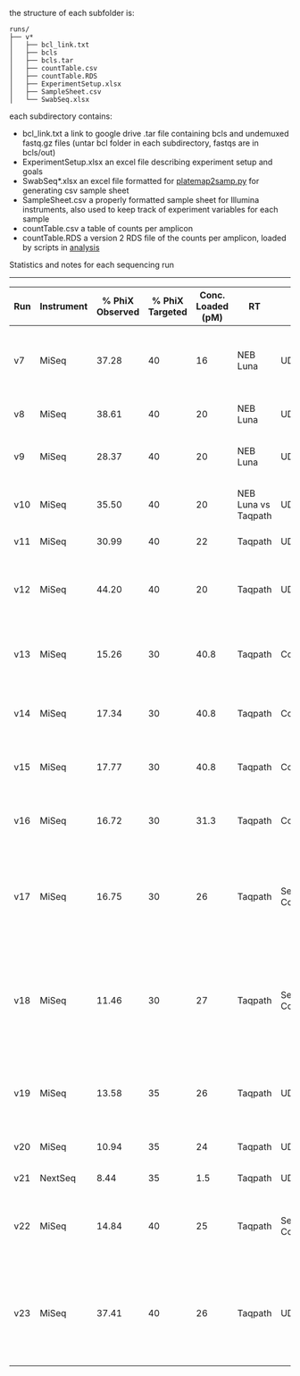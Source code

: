 the structure of each subfolder is:
```
runs/
├── v*
│   ├── bcl_link.txt
│   ├── bcls
│   ├── bcls.tar
│   ├── countTable.csv
│   ├── countTable.RDS
│   ├── ExperimentSetup.xlsx
│   ├── SampleSheet.csv
│   └── SwabSeq.xlsx
```

each subdirectory contains:
+ bcl_link.txt a link to google drive .tar file containing bcls and undemuxed fastq.gz files (untar bcl folder in each subdirectory, fastqs are in bcls/out)
+ ExperimentSetup.xlsx an excel file describing experiment setup and goals
+ SwabSeq*.xlsx an excel file formatted for [platemap2samp.py](code/platemap2samp.py) for generating csv sample sheet
+ SampleSheet.csv a properly formatted sample sheet for Illumina instruments, also used to keep track of experiment variables for each sample
+ countTable.csv a table of counts per amplicon
+ countTable.RDS a version 2 RDS file of the counts per amplicon, loaded by scripts in [analysis](analysis/)


Statistics and notes for each sequencing run 
___

Run | Instrument | % PhiX Observed | % PhiX Targeted | Conc. Loaded (pM) | RT | Indexing Strategy | PCR cycles | Notes | Read | Cluster PF (%) | % ≥Q30 | Yield | Error Rate% | Reads PF | Density  | Tiles | Legacy Phas/Prephas (%) | Intensity 
--- | --- | --- | --- | --- | --- | --- | --- | --- | --- | --- | --- | --- | --- | --- | --- | --- | --- | --- 
v7  | MiSeq | 37.28 | 40 | 16 | NEB Luna | UDI | 40 |  MTS in TE diluted; Saliva in TE with Protease with and without dilution     | 1 | 92.71±0.99 | 97.26 | 218.65Mbp | 0.67±0.32 | 8,745,975 | 363±31 | 38 | 0.102/0.044 | 190±34   
v8  | MiSeq | 38.61 | 40 | 20 | NEB Luna | UDI | 40 and 50 | MTS in NS diluted                                                     | 1 | 95.06±0.83 | 98.29 | 475.38Mbp | 0.16±0.02 | 19,015,232 | 776±11 | 38 | 0.084/0.043 | 146±18 
v9  | MiSeq | 28.37 | 40 | 20 | NEB Luna | UDI | 50 and 60 | MTS in NS diluted; NP in NS real-world samples                        | 1 | 95.47±0.89 | 98.74 | 346.55Mbp | 0.48±0.08 | 13,862,051 | 563±20 | 38 | 0.095/0.029 | 172±26 
v10 | MiSeq | 35.50 | 40 | 20 | NEB Luna vs Taqpath | UDI | 50 | NP in NS real-world samples; Saliva in NS diluted                 | 1 | 94.33±0.93 | 97.94 | 440.62Mbp | 0.19±0.04 | 17,624,768 | 727±15 | 38 | 0.103/0.086 | 112±16 
v11 | MiSeq | 30.99 | 40 | 22 | Taqpath | UDI | 50 | MTS in TE diluted                                                             | 1 | 94.14±1.02 | 98.37 | 423.37Mbp | 0.52±0.13 | 16,934,964 | 703±31 | 38 | 0.090/0.064 | 152±21 
v12 | MiSeq | 44.20 | 40 | 20 | Taqpath | UDI | 50 | MTS in TE diluted and titration of RPP30 unindexed primers                    | 1 | 93.18±0.96 | 97.35 | 171.26Mbp | 0.35±0.11 | 6,850,514 | 277±24 | 38 | 0.166/0.105 | 147±16   
v13 | MiSeq | 15.26 | 30 | 40.8 | Taqpath | Combinatorial | 50 | Saliva in NS diluted; Contrived in HEK extracted; Titrate Rxn Vols| 1 | 97.16±0.97 | 98.96 | 274.97Mbp | 0.14±0.01 | 10,998,699 | 406±21 | 38 | 0.137/0.101 | 193±30 
v14 | MiSeq | 17.34 | 30 | 40.8 | Taqpath | Combinatorial | 50 | Saliva in NS diluted; Contrived in HEK extracted; no bleach wash  | 1 | 97.00±0.44 | 99.01 | 463.36Mbp | 0.12±0.01 | 18,534,400 | 742±13 | 38 | 0.138/0.101 | 203±24 
v15 | MiSeq | 17.77   | 30 | 40.8 | Taqpath | Combinatorial  | 50 | rerun V13 with 384-well plates 1-3; bleach wash                                                                    | 1 | 75.37±7.07 | 94.56 | 497.81Mbp | 0.83±0.51 | 19,912,204 | 1,103±45 | 38 | 0.027/0.078 | 177±20         
v16 | MiSeq | 16.72   | 30 | 31.3 | Taqpath | Combinatorial    | 40 | v13/v14 and Simulated Patients; first test no RPP30 unindexed                                                    | 1 | 94.99±1.07 | 98.20 | 598.33Mbp | 0.22±0.34 | 23,933,240 | 973±24 | 38 | 0.032/0.000 | 193±31             
v17 | MiSeq | 16.75   | 30 | 26 | Taqpath | Semi-Combinatorial| 40 | Negative Patient and attempted contrived EUA (but too high viral input for LoD experiment)                        | 1 | 93.83±1.71 | 97.63 | 555.45Mbp | 0.13±0.01 | 22,218,176 | 934±12 | 38 | 0.006/0.036 | 175±21             
v18 | MiSeq | 11.46   | 30 | 27 | Taqpath | Semi-Combinatorial | 40 | Negative Patient and attempted contrived EUA (high basecalling error rate, diagnostic for amplicon misassignment)| 1 | 69.46±22.02 | 94.37 | 438.81Mbp | 1.25±0.62 | 17,552,240 | 1,042±57 | 38 | 0.008/0.000 | 192±22       
v19 | MiSeq | 13.58   | 35 | 26 | Taqpath | UDI | 40 | EUA (prelimary LoD and Positive and Negative patient samples)                                                                   | 1 | 85.26±20.73 | 97.28 | 563.71Mbp | 0.50±0.49 | 22,548,216 | 1,052±47 | 38 | 0.011/0.000 | 189±27       
v20 | MiSeq   | 10.94  | 35  | 24 | Taqpath | UDI | 40 | EUA (LoD confirmation);  Saliva undiluted                                                                                            | 1 | 96.09±0.91 | 98.34 | 284.75Mbp | 0.27±0.35 | 11,390,135 | 443±9 | 38 | 0.270/0.020 | 192±31 
v21 | NextSeq | 8.44   | 35  | 1.5 | Taqpath | UDI | 40 | NextSeq; mix of v18,v19,v20                                                                                                         | 1 | 95.54±0.45 | 98.48 | 0.17Gbp | 0.36±0.10 | 27,807,589 | 33±1 | 72 | 0.119/0.183 | 12741±809 
v22 | MiSeq   | 14.84 | 40   | 25 | Taqpath | Semi-Combinatorial | 40 and 50 | Saliva undiluted; NP into VTM with and without dilution; v14 rerun;                                            | 1 | 96.35±0.88 | 98.57 | 347.74Mbp | 0.20±0.31 | 13,909,713 | 560±20 | 38 | 0.135/0.107 | 195±34
v23 | MiSeq | 37.41  | 40 | 26 | Taqpath | UDI | 50 | NP in VTM diluted; eSwab(aimes); Saliva in cells2cdna; NP in NS diluted; increased lysate vol to 10uL | 1 |	92.69±0.86 | 	97.88 | 	570.91 Mbp | 	0.14±0.03 |	22,836,378 | 971±15 | 38 |	0.000 / 0.000 |	185 ±26

